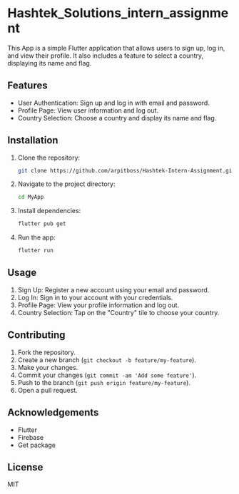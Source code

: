 # Hashtek_Solutions_intern_assignment


This App is a simple Flutter application that allows users to sign up, log in, and view their profile. It also includes a feature to select a country, displaying its name and flag.

## Features

- User Authentication: Sign up and log in with email and password.
- Profile Page: View user information and log out.
- Country Selection: Choose a country and display its name and flag.


## Installation

1. Clone the repository:

   ```bash
   git clone https://github.com/arpitboss/Hashtek-Intern-Assignment.git

2. Navigate to the project directory:

   ```bash
   cd MyApp

3. Install dependencies:

   ```bash
   flutter pub get

4. Run the app:

   ```bash
   flutter run

## Usage

1. Sign Up: Register a new account using your email and password.
2. Log In: Sign in to your account with your credentials.
3. Profile Page: View your profile information and log out.
4. Country Selection: Tap on the "Country" tile to choose your country.

## Contributing

1. Fork the repository.
2. Create a new branch (`git checkout -b feature/my-feature`).
3. Make your changes.
4. Commit your changes (`git commit -am 'Add some feature'`).
5. Push to the branch (`git push origin feature/my-feature`).
6. Open a pull request.

## Acknowledgements

- Flutter
- Firebase
- Get package

## License
MIT
